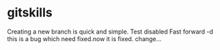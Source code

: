 # gitskills
Creating a new branch is quick and simple.
Test disabled Fast forward -d
this is a bug which need fixed.now it is fixed.
change...
